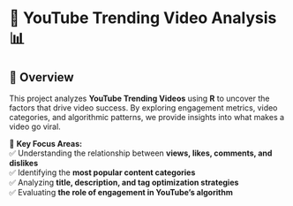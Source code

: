 # 🎥 YouTube Trending Video Analysis 📊  

## 🚀 Overview  
This project analyzes **YouTube Trending Videos** using **R** to uncover the factors that drive video success. By exploring engagement metrics, video categories, and algorithmic patterns, we provide insights into what makes a video go viral.  

📌 **Key Focus Areas:**  
✅ Understanding the relationship between **views, likes, comments, and dislikes**  
✅ Identifying the **most popular content categories**  
✅ Analyzing **title, description, and tag optimization strategies**  
✅ Evaluating **the role of engagement in YouTube’s algorithm**  
  
